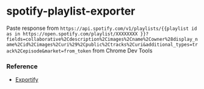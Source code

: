 spotify-playlist-exporter
=========================
Paste response from `https://api.spotify.com/v1/playlists/{{playlist id as in https://open.spotify.com/playlist/XXXXXXXX }}?fields=collaborative%2Cdescription%2Cimages%2Cname%2Cowner%28display_name%2Cid%2Cimages%2Curi%29%2Cpublic%2Ctracks%2Curi&additional_types=track%2Cepisode&market=from_token` from Chrome Dev Tools

### Reference
- [Exportify](https://watsonbox.github.io/exportify/#access_token=BQAgegv3hIh_2yoinR5GR5wSpSsKA2QEP8qABkxptTXjon9EVjZa86vV2Z2nfRqfUqPNDyhtx3LRJt-fzTeYqvty0tuMi5_SPiWQnIbKf4y0vo1aR0UEwspain8zc3ls__wCBu11800s1xLDRdPWGtdAC_ODABYH_VSWUEwUnOeqbR8YChe1HKKTGS8DlmpHAZOABRY&token_type=Bearer&expires_in=3600)
